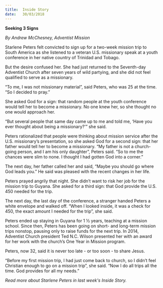```yaml
---
title:  Inside Story
date:   30/03/2018
---
```


**Seeking 3 Signs**

*By Andrew McChesney, Adventist Mission*

Starlene Peters felt convicted to sign up for a two-week mission trip to South America as she listened to a veteran U.S. missionary speak at a youth conference in her native country of Trinidad and Tobago.

But the desire confused her. She had just returned to the Seventh-day Adventist Church after seven years of wild partying, and she did not feel qualified to serve as a missionary.

“To me, I was not missionary material”, said Peters, who was 25 at the time. “So I decided to pray.”

She asked God for a sign: that random people at the youth conference would tell her to become a missionary. No one knew her, so she thought no one would approach her.

“But several people that same day came up to me and told me, ‘Have you ever thought about being a missionary?’” she said.

Peters rationalized that people were thinking about mission service after the U.S. missionary’s presentation, so she asked God for a second sign: that her father would tell her to become a missionary. “My father is not a church-going person, and I am his only daughter”, Peters said. “So to me the chances were slim to none. I thought I had gotten God into a corner.”

The next day, her father called her and said, “Maybe you should go where God leads you.” He said was pleased with the recent changes in her life.

Peters prayed angrily that night. She didn’t want to risk her job for the mission trip to Guyana. She asked for a third sign: that God provide the U.S. 450 needed for the trip.

The next day, the last day of the conference, a stranger handed Peters a white envelope and walked off. “When I looked inside, it was a check for 450, the exact amount I needed for the trip”, she said.

Peters ended up staying in Guyana for 1 ½ years, teaching at a mission school. Since then, Peters has been going on short- and long-term mission trips nonstop, pausing only to raise funds for the next trip. In 2014, Adventist Church president Ted N.C. Wilson presented her with an award for her work with the church’s One Year in Mission program.

Peters, now 32, said it is never too late - or too soon - to share Jesus.

“Before my first mission trip, I had just come back to church, so I didn’t feel Christian enough to go on a mission trip”, she said. “Now I do all trips all the time. God provides for all my needs.”

*Read more about Starlene Peters in last week's Inside Story.*

